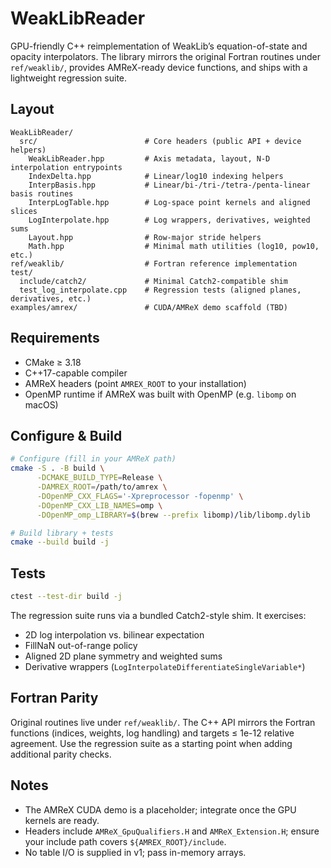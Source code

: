 # WeakLibReader

GPU-friendly C++ reimplementation of WeakLib’s equation-of-state and opacity interpolators. The library mirrors the original Fortran routines under `ref/weaklib/`, provides AMReX-ready device functions, and ships with a lightweight regression suite.

## Layout

```
WeakLibReader/
  src/                        # Core headers (public API + device helpers)
    WeakLibReader.hpp         # Axis metadata, layout, N-D interpolation entrypoints
    IndexDelta.hpp            # Linear/log10 indexing helpers
    InterpBasis.hpp           # Linear/bi-/tri-/tetra-/penta-linear basis routines
    InterpLogTable.hpp        # Log-space point kernels and aligned slices
    LogInterpolate.hpp        # Log wrappers, derivatives, weighted sums
    Layout.hpp                # Row-major stride helpers
    Math.hpp                  # Minimal math utilities (log10, pow10, etc.)
ref/weaklib/                  # Fortran reference implementation
test/
  include/catch2/             # Minimal Catch2-compatible shim
  test_log_interpolate.cpp    # Regression tests (aligned planes, derivatives, etc.)
examples/amrex/               # CUDA/AMReX demo scaffold (TBD)
```

## Requirements

- CMake ≥ 3.18
- C++17-capable compiler
- AMReX headers (point `AMREX_ROOT` to your installation)
- OpenMP runtime if AMReX was built with OpenMP (e.g. `libomp` on macOS)

## Configure & Build

```bash
# Configure (fill in your AMReX path)
cmake -S . -B build \
      -DCMAKE_BUILD_TYPE=Release \
      -DAMREX_ROOT=/path/to/amrex \
      -DOpenMP_CXX_FLAGS='-Xpreprocessor -fopenmp' \
      -DOpenMP_CXX_LIB_NAMES=omp \
      -DOpenMP_omp_LIBRARY=$(brew --prefix libomp)/lib/libomp.dylib

# Build library + tests
cmake --build build -j
```

## Tests

```bash
ctest --test-dir build -j
```

The regression suite runs via a bundled Catch2-style shim. It exercises:

- 2D log interpolation vs. bilinear expectation
- FillNaN out-of-range policy
- Aligned 2D plane symmetry and weighted sums
- Derivative wrappers (`LogInterpolateDifferentiateSingleVariable*`)

## Fortran Parity

Original routines live under `ref/weaklib/`. The C++ API mirrors the Fortran functions (indices, weights, log handling) and targets ≤ 1e-12 relative agreement. Use the regression suite as a starting point when adding additional parity checks.

## Notes

- The AMReX CUDA demo is a placeholder; integrate once the GPU kernels are ready.
- Headers include `AMReX_GpuQualifiers.H` and `AMReX_Extension.H`; ensure your include path covers `${AMREX_ROOT}/include`.
- No table I/O is supplied in v1; pass in-memory arrays.


